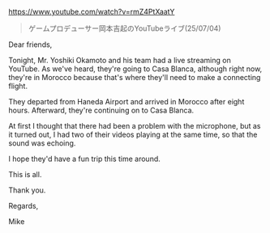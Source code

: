 https://www.youtube.com/watch?v=rmZ4PtXaatY

> ゲームプロデューサー岡本吉起のYouTubeライブ(25/07/04)

Dear friends,

Tonight, Mr. Yoshiki Okamoto and his team had a live streaming on YouTube. As we've heard, they're going to Casa Blanca, although right now, they're in Morocco because that's where they'll need to make a connecting flight.

They departed from Haneda Airport and arrived in Morocco after eight hours. Afterward, they're continuing on to Casa Blanca.

At first I thought that there had been a problem with the microphone, but as it turned out, I had two of their videos playing at the same time, so that the sound was echoing.

I hope they'd have a fun trip this time around.

This is all.

Thank you.

Regards,

Mike

